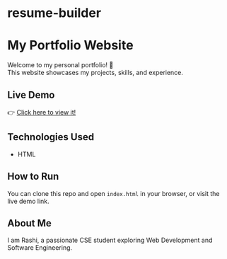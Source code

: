 # resume-builder
# My Portfolio Website

Welcome to my personal portfolio! 🚀  
This website showcases my projects, skills, and experience.

## Live Demo

👉 [Click here to view it!]( https://rashi7903.github.io/resume-builder/)

## Technologies Used

- HTML

## How to Run

You can clone this repo and open `index.html` in your browser, or visit the live demo link.

## About Me

I am Rashi, a passionate CSE student exploring Web Development and Software Engineering.

